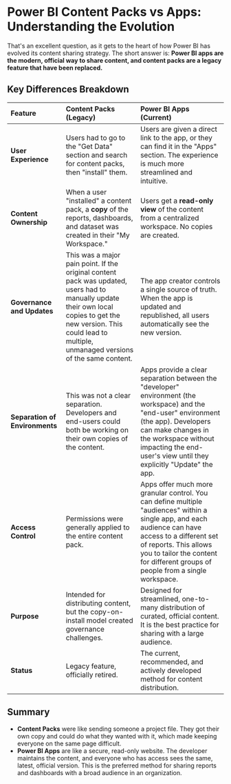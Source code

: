 # Power BI Content Packs vs Apps: Understanding the Evolution

That's an excellent question, as it gets to the heart of how Power BI has evolved its content sharing strategy. The short answer is: **Power BI apps are the modern, official way to share content, and content packs are a legacy feature that have been replaced.**

## Key Differences Breakdown

| Feature | Content Packs (Legacy) | Power BI Apps (Current) |
| :--- | :--- | :--- |
| **User Experience** | Users had to go to the "Get Data" section and search for content packs, then "install" them. | Users are given a direct link to the app, or they can find it in the "Apps" section. The experience is much more streamlined and intuitive. |
| **Content Ownership** | When a user "installed" a content pack, a **copy** of the reports, dashboards, and dataset was created in their "My Workspace." | Users get a **read-only view** of the content from a centralized workspace. No copies are created. |
| **Governance and Updates** | This was a major pain point. If the original content pack was updated, users had to manually update their own local copies to get the new version. This could lead to multiple, unmanaged versions of the same content. | The app creator controls a single source of truth. When the app is updated and republished, all users automatically see the new version. |
| **Separation of Environments** | This was not a clear separation. Developers and end-users could both be working on their own copies of the content. | Apps provide a clear separation between the "developer" environment (the workspace) and the "end-user" environment (the app). Developers can make changes in the workspace without impacting the end-user's view until they explicitly "Update" the app. |
| **Access Control** | Permissions were generally applied to the entire content pack. | Apps offer much more granular control. You can define multiple "audiences" within a single app, and each audience can have access to a different set of reports. This allows you to tailor the content for different groups of people from a single workspace. |
| **Purpose** | Intended for distributing content, but the copy-on-install model created governance challenges. | Designed for streamlined, one-to-many distribution of curated, official content. It is the best practice for sharing with a large audience. |
| **Status** | Legacy feature, officially retired. | The current, recommended, and actively developed method for content distribution. |

## Summary

* **Content Packs** were like sending someone a project file. They got their own copy and could do what they wanted with it, which made keeping everyone on the same page difficult.
* **Power BI Apps** are like a secure, read-only website. The developer maintains the content, and everyone who has access sees the same, latest, official version. This is the preferred method for sharing reports and dashboards with a broad audience in an organization.